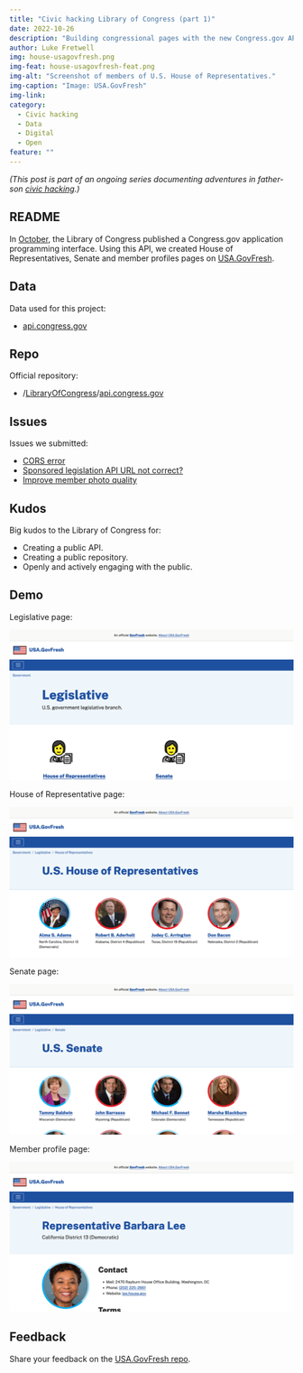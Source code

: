```yaml
---
title: "Civic hacking Library of Congress (part 1)"
date: 2022-10-26
description: "Building congressional pages with the new Congress.gov API."
author: Luke Fretwell
img: house-usagovfresh.png
img-feat: house-usagovfresh-feat.png
img-alt: "Screenshot of members of U.S. House of Representatives."
img-caption: "Image: USA.GovFresh"
img-link: 
category:
  - Civic hacking
  - Data
  - Digital
  - Open
feature: ""
---
```


*(This post is part of an ongoing series documenting adventures in father-son [civic hacking](/civichacking).)*

## README

In [October](https://blogs.loc.gov/law/2022/09/introducing-the-congress-gov-api/), the Library of Congress published a Congress.gov application programming interface. Using this API, we created House of Representatives, Senate and member profiles pages on [USA.GovFresh](https://usa.govfresh.com).

## Data

Data used for this project:

* [api.congress.gov](https://api.congress.gov/)

## Repo

Official repository:

* /[LibraryOfCongress](https://github.com/LibraryOfCongress)/[api.congress.gov](https://github.com/LibraryOfCongress/api.congress.gov) 

## Issues

Issues we submitted:

* [CORS error](https://github.com/LibraryOfCongress/api.congress.gov/issues/33)
* [Sponsored legislation API URL not correct?](https://github.com/LibraryOfCongress/api.congress.gov/issues/50)
* [Improve member photo quality](https://github.com/LibraryOfCongress/api.congress.gov/issues/53)

## Kudos

Big kudos to the Library of Congress for:

* Creating a public API.
* Creating a public repository.
* Openly and actively engaging with the public.

## Demo

Legislative page:

[![Legislative page](/assets/img/posts/legislative-usagovfresh.png)](https://usa.govfresh.com/government/legislative/)

House of Representative page:

[![House of Representative page](/assets/img/posts/house-usagovfresh.png)](https://usa.govfresh.com/government/legislative/house)

Senate page:

[![Senate page](/assets/img/posts/senate-usagovfresh.png)](https://usa.govfresh.com/government/legislative/senate)

Member profile page:

[![Member profile page](/assets/img/posts/profile-barbara-lee-usagovfresh.png)](https://usa.govfresh.com/government/legislative/house/?member=L000551)

## Feedback

Share your feedback on the [USA.GovFresh repo](https://github.com/govfresh/usa/).